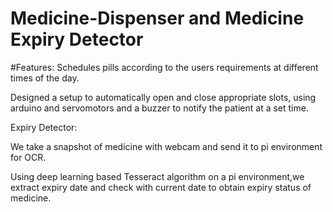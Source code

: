 # Medicine-Dispenser and Medicine Expiry Detector

#Features:
Schedules pills according to the users requirements at different times of the day.

Designed a setup to automatically open and close appropriate slots, using arduino and
servomotors and a buzzer to notify the patient at a set time.

Expiry Detector:

We take a snapshot of medicine with webcam and send it to pi environment for OCR.

Using deep learning based Tesseract algorithm on a pi environment,we extract expiry date
and check with current date to obtain expiry status of medicine.
